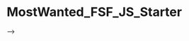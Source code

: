 # MostWanted_FSF_JS_Starter
<!--  -->

<!-- (5 points): As a developer, I want to make at least 15 consistent commits with good, descriptive messages.


(10 points): As a user, I want to be able to search for people based on a single trait
You should be able to find and display a list of people who match the search in an alert


(10 points): As a user, I want to be able to look up someone’s information after I find them with the program (displaying the person's full information).


(15 points): As a user, after locating a person, I want to see only that person’s immediate family members, displaying the names of the family members and their relation to the found person.
Immediate family include spouse, parents, and siblings


(15 points): As a user, after locating a person, I want to see only that person’s descendants (display the names of the descendants).
Descendants include children, childrens children, and so on.


(15 points): As a user, I want to be able to search for someone based on multiple traits (up to a maximum of five criteria at once).
For example, if you search for the eye color of  blue, you should get back a list of people who have the eye color of blue. Then, you should be prompted if you would like to further filter down the results by other traits until one of the following scenarios:
Only one person is in the results
The results have no matches
The user no longer wants to continue filtering down the results.


(5 points): As a developer, I want to run validation on any user input, ensuring that a user is re-prompted when they provide invalid input. (Can utilize the built in validatedPrompt function)



Bonus Stories
(5 points): As a user, after locating a person, I want to see only that person’s descendants using recursion. --> -->